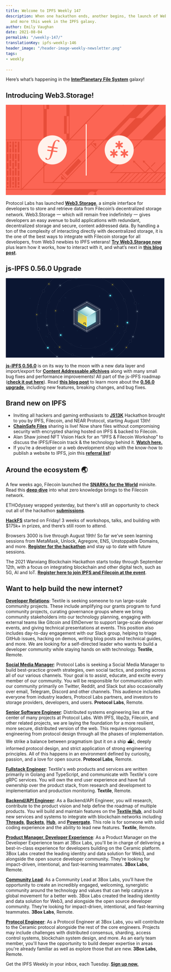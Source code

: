 ```yaml
---
title: Welcome to IPFS Weekly 147
description: When one hackathon ends, another begins, the launch of Web3.Storage,
  and more this week in the IPFS galaxy.
author: Emily Vaughan
date: 2021-08-04
permalink: "/weekly-147/"
translationKey: ipfs-weekly-146
header_image: "/header-image-weekly-newsletter.png"
tags:
- weekly

---
```

Here’s what’s happening in the [**InterPlanetary File System**](https://ipfs.io/) galaxy!

## Introducing Web3.Storage!

![](../assets/frame-4.jpg)

Protocol Labs has launched [**Web3.Storage**](https://web3.storage/), a simple interface for developers to store and retrieve data from Filecoin’s decentralized storage network. Web3.Storage 一 which will remain free indefinitely 一 gives developers an easy avenue to build applications with redundant, decentralized storage and secure, content addressed data. By handling a ton of the complexity of interacting directly with decentralized storage, it is the one of the best ways to integrate with Filecoin storage for all developers, from Web3 newbies to IPFS veterans! [**Try Web3.Storage now**](https://web3.storage/) plus learn how it works, how to interact with it, and what’s next in [**this blog post**](https://filecoin.io/blog/posts/introducing-web3-storage/).

## js-IPFS 0.56.0 Upgrade

![](../assets/header-image-js-ipfs-placeholder.png)

[**js-IPFS 0.56.0**](https://github.com/ipfs/js-ipfs/releases/tag/ipfs%400.56.0) is on its way to the moon with a new data layer and import/export for [**Content Addressable aRchives**](https://ipld.io/specs/transport/car/) along with many small bug fixes and performance improvements! All part of the js-IPFS roadmap ([**check it out here**](https://github.com/orgs/ipfs/projects/6)). Read [**this blog post**](https://blog.ipfs.io/2021-07-29-js-ipfs-0-56/) to learn more about the [**0.56.0 upgrade**](https://blog.ipfs.io/2021-07-29-js-ipfs-0-56/), including new features, breaking changes, and bug fixes.

## Brand new on IPFS

* Inviting all hackers and gaming enthusiasts to [**JS13K**](https://js13kgames.com/decentralized) Hackathon brought to you by IPFS, Filecoin, and NEAR Protocol, starting August 13th!
* [**ChainSafe Files**](https://files.chainsafe.io/) sharing is live! Now share files without compromising security with encrypted sharing hosted on IPFS & backed to Filecoin.
* Alan Shaw joined NFT Vision Hack for an “IPFS & Filecoin Workshop” to discuss the IPFS/Filecoin track & the technology behind it. [**Watch here.**](https://www.youtube.com/watch?v=QPk2jiPQz8c&list=PLv_5UkIvD8CS3Y9-p7IqEw7dwNo3WpS6g&index=3)
* If you’re a developer or a web development shop with the know-how to publish a website to IPFS, join this [**referral list**](https://github.com/ipfs/community/discussions/630)!

## Around the ecosystem 🌏

A few weeks ago, Filecoin launched the [**SNARKs for the World**](https://research.protocol.ai/sites/snarks/) minisite. Read this [**deep dive**](https://filecoin.io/blog/posts/zero-knowledge-and-the-filecoin-network/) into what zero knowledge brings to the Filecoin network.  
  
ETHOdyssey wrapped yesterday, but there's still an opportunity to check out all of the hackathon [**submissions**](https://ethodyssey.devfolio.co/submissions).

  
[**HackFS**](https://hackfs.com/) started on Friday! 3 weeks of workshops, talks, and building with $175k+ in prizes, and there’s still room to attend.

  
Browsers 3000 is live through August 19th! So far we’ve seen learning sessions from MetaMask, Unlock, Agregore, ENS, Unstoppable Domains, and more. [**Register for the hackathon**](https://events.protocol.ai/2021/browsers3000/) and stay up to date with future sessions.

  
The 2021 Wanxiang Blockchain Hackathon starts today through September 12th, with a focus on integrating blockchain and other digital tech, such as 5G, AI and IoT. [**Register here to join IPFS and Filecoin at the event**](https://hackerlink.io/en/grant/Wanxiang/1).

## Want to help build the new internet?

[**Developer Relations**](https://boards.greenhouse.io/textileio/jobs/4075619004): Textile is seeking someone to run large-scale community projects. These include amplifying our grants program to fund community projects, curating governance groups where we bring community stakeholders into our technology planning, engaging with external teams like Gitcoin and EthDenver to support large-scale developer events, and giving technical presentations at events. This position also includes day-to-day engagement with our Slack group, helping to triage GitHub issues, hacking on demos, writing blog posts and technical guides, and more. We are looking for a self-directed leader who wants to build a developer community while staying hands on with technology. **Textile**, Remote.

[**Social Media Manager**](https://jobs.lever.co/protocol/c7b59dee-673b-42ff-85db-69e27a253f60): Protocol Labs is seeking a Social Media Manager to build best-practice growth strategies, own social tactics, and posting across all of our various channels. Your goal is to assist, educate, and excite every member of our community. You will be responsible for communication with our community primarily on Twitter, Reddit, and Slack but also occasionally over email, Telegram, Discord and other channels. This audience includes everyone from industry leaders, Protocol Labs partners, and investors to storage providers, developers, and users. **Protocol Labs**, Remote.

[**Senior Software Engineer**](https://jobs.lever.co/protocol/3490e571-4d47-487e-a47f-b02f08668290): Distributed systems engineering lies at the center of many projects at Protocol Labs. With IPFS, libp2p, Filecoin, and other related projects, we are laying the foundation for a more resilient, more secure, distributed version of the web. This requires rigorous engineering from protocol design through all the phases of implementation. We strike a balance between pragmatism (put it on a ship :ferry:), deeply informed protocol design, and strict application of strong engineering principles. All of this happens in an environment defined by curiosity, passion, and a love for open source. **Protocol Labs**, Remote.

[**Fullstack Engineer**](https://boards.greenhouse.io/textileio/jobs/4017984004): Textile's web products and services are written primarily in Golang and TypeScript, and communicate with Textile's core gRPC services. You will own the end user experience and have full ownership over the product stack, from research and development to implementation and production monitoring. **Textile**, Remote.

[**Backend/API Engineer**](https://boards.greenhouse.io/textileio/jobs/4017981004): As a Backend/API Engineer, you will research, contribute to the product vision and help define the roadmap of multiple products. You will build and maintain features on the [**Textile Hub**](https://github.com/textileio/textile), and build new services and systems to integrate with blockchain networks including [**Threads**](https://github.com/textileio/go-threads), [**Buckets**](https://github.com/textileio/go-buckets), [**Hub**](https://github.com/textileio/textile), and [**Powergate**](https://github.com/textileio/powergate). This role is for someone with solid coding experience and the ability to lead new features. **Textile**, Remote.

[**Product Manager, Developer Experience**](https://jobs.lever.co/3box/68e3cf44-5ee8-4b2a-b872-bca815bf5caf): As a Product Manager on the Developer Experience team at 3Box Labs, you'll be in charge of delivering a best-in-class experience for developers building on the Ceramic platform. 3Box Labs created the leading identity and data solution for Web3, and alongside the open source developer community. They’re looking for impact-driven, intentional, and fast-learning teammates. **3Box Labs**, Remote.

[**Community Lead**](https://jobs.lever.co/3box/cac4d9b2-4822-4c91-99b8-16c5d3dd75b6): As a Community Lead at 3Box Labs, you’ll have the opportunity to create an incredibly engaged, welcoming, synergistic community around the technology and values that can help catalyze a global movement for a better web. 3Box Labs created the leading identity and data solution for Web3, and alongside the open source developer community. They’re looking for impact-driven, intentional, and fast-learning teammates. **3Box Labs**, Remote.

[**Protocol Engineer**](https://jobs.lever.co/3box/c766b0f1-d0e2-4c54-928d-c09152a94074): As a Protocol Engineer at 3Box Labs, you will contribute to the Ceramic protocol alongside the rest of the core engineers. Projects may include challenges with distributed consensus, sharding, access control systems, blockchain system design, and more. As an early team member, you'll have the opportunity to build deeper expertise in areas you're already familiar as well as explore those that are new. **3Box Labs**, Remote.

Get the IPFS Weekly in your inbox, each Tuesday. [**Sign up now.**](https://ipfs.us4.list-manage.com/subscribe?u=25473244c7d18b897f5a1ff6b&id=cad54b2230)